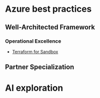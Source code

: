 # Azure best practices

## Well-Architected Framework

### Operational Excellence

* [Terraform for Sandbox]()

## Partner Specialization

# AI exploration